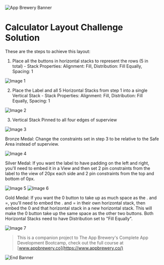 ![App Brewery Banner](Documentation/AppBreweryBanner.png)

# Calculator Layout Challenge Solution

These are the steps to achieve this layout:

1. Place all the buttons in horizontal stacks to represent the rows (5 in total) - Stack Properties: Alignment: Fill, Distribution: Fill Equally, Spacing: 1

![Image 1](Documentation/Image1.png)

2. Place the Label and all 5 Horizontal Stacks from step 1 into a single Vertical Stack - Stack Properties: Alignment: Fill, Distribution: Fill Equally, Spacing: 1

![Image 2](Documentation/Image2.png)

3. Vertical Stack Pinned to all four edges of superview

![Image 3](Documentation/Image3.png)

Bronze Medal: Change the constraints set in step 3 to be relative to the Safe Area instead of superview.

![Image 4](Documentation/Image4.png)

Silver Medal: If you want the label to have padding on the left and right, you'll need to embed it in a View and then set 2 pin constraints from the label to the view of 20px each side and 2 pin constraints from the top and bottom of 0px.

![Image 5](Documentation/Image5.png)
![Image 6](Documentation/Image6.png)

Gold Medal: If you want the 0 button to take up as much space as the . and =, you'll need to embed the . and = in their own horizontal stack, then embed the 0 and that horizontal stack in a new horizontal stack. This will make the 0 button take up the same space as the other two buttons. Both Horizontal Stacks need to have Distribution set to "Fill Equally".

![Image 7](Documentation/Image7.png)


>This is a companion project to The App Brewery's Complete App Development Bootcamp, check out the full course at [www.appbrewery.co](https://www.appbrewery.co/)

![End Banner](Documentation/readme-end-banner.png)

